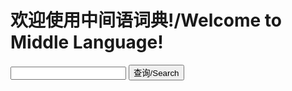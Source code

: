 # 欢迎使用中间语词典!/Welcome to Middle Language!
<input type="text" id="txt"/>
<input type="button" id="btn" value="查询/Search" onclick="go()"/>

<script>
function go(){
  alert("fuck you!!!")
  var tx=getElementById("txt")
  alert(sea(tx.value))}
let sea=(text)=>{
  var dic={
  "ludi":"玩"}
  return(dic[text])}
</script>

